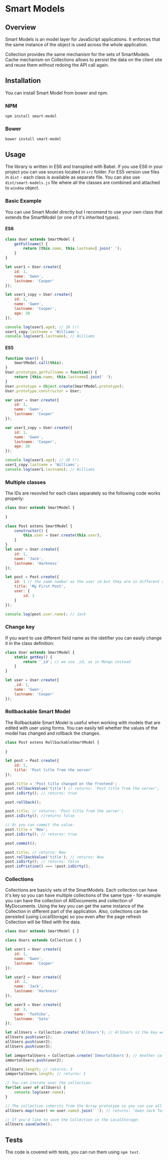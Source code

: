 # Smart Models

## Overview

Smart Models is an model layer for JavaScript applications. It enforces that the same instance of the object is used across the whole application.

Collection provides the same mechanism for the sets of SmartModels. Cache mechanism on Collections allows to persist the data on the client site and reuse them without redoing the API call again.

## Installation
You can install Smart Model from bower and npm.
### NPM
```npm install smart-model```
### Bower
```bower install smart-model```

## Usage
The library is written in ES6 and transpiled with Babel. If you use ES6 in your project you can use sources located in `src` folder. For ES5 version use files in `dist` - each class is available as separate file. You can also use `dist/smart-models.js` file where all the classes are combined and attached to `window` object.

### Basic Example
You can use Smart Model directly but I recomend to use your own class that extends the SmartModel (or one of it's inherited types).
#### ES6
```javascript
class User extends SmartModel {
	getFullname() {
		return [this.name, this.lastname].join(' ');
	}
}

let user1 = User.create({
	id: 1,
	name: 'Gwen',
	lastname: 'Cooper'
});

let user1_copy = User.create({
	id: 1,
	name: 'Gwen',
	lastname: 'Cooper',
	age: 28
});

console.log(user1.age); // 28 (!)
user1_copy.lastname = 'Williams';
console.log(user1.lastname); // Williams
```

#### ES5
```javascript
function User() {
	SmartModel.call(this);
}
User.prototype.getFullname = function() {
	return [this.name, this.lastname].join(' ');
}
User.prototype = Object.create(SmartModel.prototype);
User.prototype.constructor = User;

var user = User.create({
	id: 1,
	name: 'Gwen',
	lastname: 'Cooper'
});

var user1_copy = User.create({
	id: 1,
	name: 'Gwen',
	lastname: 'Cooper',
	age: 28
});

console.log(user1.age); // 28 (!)
user1_copy.lastname = 'Williams';
console.log(user1.lastname); // Williams
```

### Multiple classes

The IDs are resovled for each class separately so the following code works properly:
```javascript
class User extends SmartModel {
	
}

class Post extens SmartModel {
	constructor() {
		this.user = User.create(this.user);
	}	
}
let user = User.create({
	id: 1,
	name: 'Jack',
	lastname: 'Harkness'
});

let post = Post.create({
	id: 1 // the same number as the user id but they are in different classes.
	title: 'My First Post',
	user: {
		id: 1
	}
});

console.log(post.user.name); // Jack
```

### Change key
If you want to use different field name as the idetifier you can easily change it in the class definition:

```javascript
class User extends SmartModel {
	static getKey() {
		return '_id'; // we use _id, as in Mongo instead
	}
}

let user = User.create({
	_id: 1,
	name: 'Gwen',
	lastname: 'Cooper'
});
```

### Rollbackable Smart Model
The Rollbackable Smart Model is useful when working with models that are edited with user using forms. You can easily tell whether the values of the model has changed and rollback the changes.

```javascript
class Post extens RollbackableSmartModel {
	
}

let post = Post.create({
	id: 1,
	title: 'Post title from the server'
});

post.title = 'Post title changed on the frontend';
post.rollbackValue('title') // returns: 'Post title from the server';
post.isDirty(); // returns: true

post.rollback();

post.title; // returns: 'Post title from the server';
post.isDirty(); //returns false

// Or you can commit the value:
post.title = 'New';
post.isDirty(); // returns: true

post.commit();

post.title; // returns: New
post.rollbackValue('title'); // returns: New
post.isDirty(); // returns: false
post.isPristine() === !post.isDirty();
```

### Collections
Collections are basicly sets of the SmartModels. Each collection can have it's key so you can have multiple collections of the same type - for example you can have the collection of AllDocuments and collection of MyDocuments.
Using the key you can get the same instance of the Collection in different part of the application. Also, collections can be persisted (using LocalStorage) so you even after the page refresh Collection will be filled with the data.

```javascript
class User extends SmartModel { }

class Users extends Collection { }

let user1 = User.create({
	id: 1,
	name: 'Gwen',
	lastname: 'Cooper'
});

let user2 = User.create({
	id: 2,
	name: 'Jack',
	lastname: 'Harkness'
});

let user3 = User.create({
	id: 3,
	name: 'Toshiko',
	lastname: 'Sato'
});

let allUsers = Collection.create('AllUsers'); // AllUsers is the key we can refer to when we want to get the same instance
allUsers.push(user1);
allUsers.push(user2);
allUsers.push(user3);

let immportalUsers = Collection.create('ImmortalUsers'); // Another collection
immortalUsers.push(user2);

allUsers.length; // returns: 3
immportalUsers.length; // returns: 1

// You can iterate over the collection:
for(let user of allUsers) {
	console.log(user.name);
}

// The collection inherits from the Array prototype so you can use all Array methods:
allUsers.map((user) => user.name).join(' '); // returns: 'Gwen Jack Toshiko'

// If you'd like to save the Collection in the LocalStorage:
allUsers.saveCache();
```

## Tests
The code is covered with tests, you can run them using `npm test`.
